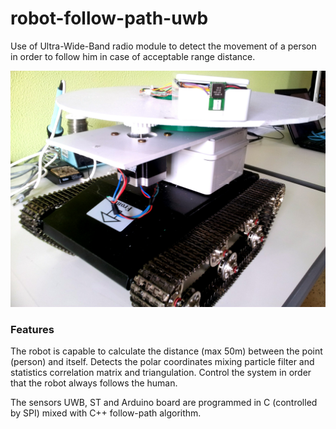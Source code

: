 # robot-follow-path-uwb

Use of Ultra-Wide-Band radio module to detect the movement of a person in order to follow him in case of acceptable range distance.

![alt text](images/My_Thesis_1.jpg)

### Features
The robot is capable to calculate the distance (max 50m) between the point (person) and itself.
Detects the polar coordinates mixing particle filter and statistics correlation matrix and triangulation.
Control the system in order that the robot always follows the human.

The sensors UWB, ST and Arduino board are programmed in C (controlled by SPI) mixed with C++ follow-path algorithm.
